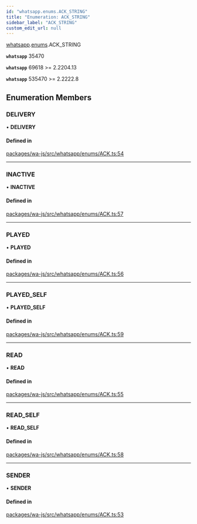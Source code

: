 ```yaml
---
id: "whatsapp.enums.ACK_STRING"
title: "Enumeration: ACK_STRING"
sidebar_label: "ACK_STRING"
custom_edit_url: null
---
```


[whatsapp](../namespaces/whatsapp.md).[enums](../namespaces/whatsapp.enums.md).ACK_STRING

**`whatsapp`** 35470

**`whatsapp`** 69618 >= 2.2204.13

**`whatsapp`** 535470 >= 2.2222.8

## Enumeration Members

### DELIVERY

• **DELIVERY**

#### Defined in

[packages/wa-js/src/whatsapp/enums/ACK.ts:54](https://github.com/wppconnect-team/wa-js/blob/main/src/whatsapp/enums/ACK.ts#L54)

___

### INACTIVE

• **INACTIVE**

#### Defined in

[packages/wa-js/src/whatsapp/enums/ACK.ts:57](https://github.com/wppconnect-team/wa-js/blob/main/src/whatsapp/enums/ACK.ts#L57)

___

### PLAYED

• **PLAYED**

#### Defined in

[packages/wa-js/src/whatsapp/enums/ACK.ts:56](https://github.com/wppconnect-team/wa-js/blob/main/src/whatsapp/enums/ACK.ts#L56)

___

### PLAYED\_SELF

• **PLAYED\_SELF**

#### Defined in

[packages/wa-js/src/whatsapp/enums/ACK.ts:59](https://github.com/wppconnect-team/wa-js/blob/main/src/whatsapp/enums/ACK.ts#L59)

___

### READ

• **READ**

#### Defined in

[packages/wa-js/src/whatsapp/enums/ACK.ts:55](https://github.com/wppconnect-team/wa-js/blob/main/src/whatsapp/enums/ACK.ts#L55)

___

### READ\_SELF

• **READ\_SELF**

#### Defined in

[packages/wa-js/src/whatsapp/enums/ACK.ts:58](https://github.com/wppconnect-team/wa-js/blob/main/src/whatsapp/enums/ACK.ts#L58)

___

### SENDER

• **SENDER**

#### Defined in

[packages/wa-js/src/whatsapp/enums/ACK.ts:53](https://github.com/wppconnect-team/wa-js/blob/main/src/whatsapp/enums/ACK.ts#L53)
